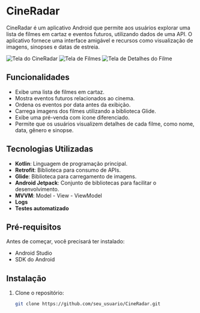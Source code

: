 ﻿# CineRadar

CineRadar é um aplicativo Android que permite aos usuários explorar uma lista de filmes em cartaz e eventos futuros, utilizando dados de uma API. 
O aplicativo fornece uma interface amigável e recursos como visualização de imagens, sinopses e datas de estreia.

![Tela do CineRadar](imagens/1screenSplash.jpg)
![Tela de  Filmes](imagens/2screenInicio.jpg)
![Tela de Detalhes do Filme](imagens/3screenSinopse.jpg)




## Funcionalidades

- Exibe uma lista de filmes em cartaz.
- Mostra eventos futuros relacionados ao cinema.
- Ordena os eventos por data antes da exibição.
- Carrega imagens dos filmes utilizando a biblioteca Glide.
- Exibe uma pré-venda com ícone diferenciado.
- Permite que os usuários visualizem detalhes de cada filme, como nome, data, gênero e sinopse.

## Tecnologias Utilizadas

- **Kotlin**: Linguagem de programação principal.
- **Retrofit**: Biblioteca para consumo de APIs.
- **Glide**: Biblioteca para carregamento de imagens.
- **Android Jetpack**: Conjunto de bibliotecas para facilitar o desenvolvimento.
- **MVVM**: Model - View - ViewModel
- **Logs**
- **Testes automatizado** 

## Pré-requisitos

Antes de começar, você precisará ter instalado:

- Android Studio
- SDK do Android

## Instalação

1. Clone o repositório:

   ```bash
   git clone https://github.com/seu_usuario/CineRadar.git
   

